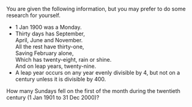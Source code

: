 You are given the following information, but you may prefer to do some
research for yourself.

- 1 Jan 1900 was a Monday.
- Thirty days has September,  
  April, June and November.  
  All the rest have thirty-one,  
  Saving February alone,  
  Which has twenty-eight, rain or shine.  
  And on leap years, twenty-nine.
- A leap year occurs on any year evenly divisible by 4, but not on a
  century unless it is divisible by 400.

How many Sundays fell on the first of the month during the twentieth
century (1 Jan 1901 to 31 Dec 2000)?
